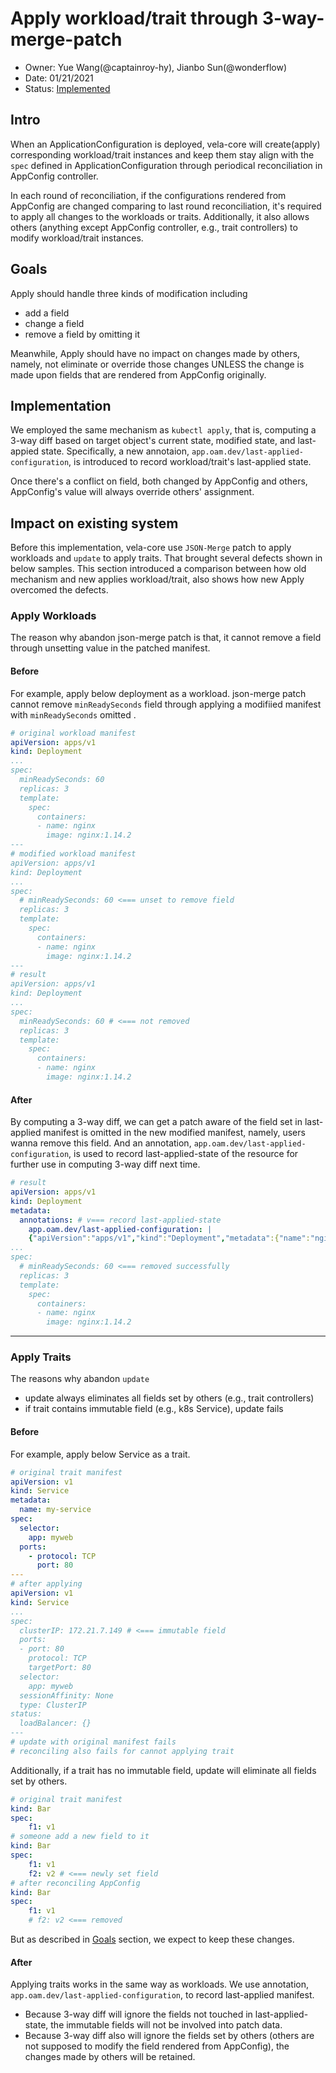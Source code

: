 # Apply workload/trait through 3-way-merge-patch

- Owner: Yue Wang(@captainroy-hy), Jianbo Sun(@wonderflow)
- Date: 01/21/2021
- Status: [Implemented](https://github.com/oam-dev/kubevela/pull/857)


## Intro

When an ApplicationConfiguration is deployed, 
vela-core will create(apply) corresponding workload/trait instances and keep them stay align with the `spec` defined in ApplicationConfiguration through periodical reconciliation in AppConfig controller. 

In each round of reconciliation, if the configurations rendered from AppConfig are changed comparing to last round reconciliation, it's required to apply all changes to the workloads or traits.
Additionally, it also allows others (anything except AppConfig controller, e.g., trait controllers) to modify workload/trait instances. 


## Goals

Apply should handle three kinds of modification including 
- add a field
- change a field
- remove a field by omitting it

Meanwhile, Apply should have no impact on changes made by others, namely, not eliminate or override those changes UNLESS the change is made upon fields that are rendered from AppConfig originally.


## Implementation

We employed the same mechanism as `kubectl apply`, that is, computing a 3-way diff based on target object's current state, modified state, and last-appied state. 
Specifically, a new annotaion, `app.oam.dev/last-applied-configuration`, is introduced to record workload/trait's last-applied state.

Once there's a conflict on field, both changed by AppConfig and others, AppConfig's value will always override others' assignment. 


## Impact on existing system

Before this implementation, vela-core use `JSON-Merge` patch to apply workloads and `update` to apply traits. 
That brought several defects shown in below samples. 
This section introduced a comparison between how old mechanism and new applies workload/trait, also shows how new Apply overcomed the defects. 

### Apply Workloads

The reason why abandon json-merge patch is that, it cannot remove a field through unsetting value in the patched manifest. 

#### Before

For example, apply below deployment as a workload. json-merge patch cannot remove `minReadySeconds` field through applying a modifiied manifest with `minReadySeconds` omitted .
```yaml
# original workload manifest
apiVersion: apps/v1
kind: Deployment
...
spec:
  minReadySeconds: 60
  replicas: 3
  template:
    spec:
      containers:
      - name: nginx
        image: nginx:1.14.2
---
# modified workload manifest
apiVersion: apps/v1
kind: Deployment
...
spec:
  # minReadySeconds: 60 <=== unset to remove field
  replicas: 3
  template:
    spec:
      containers:
      - name: nginx
        image: nginx:1.14.2
---
# result 
apiVersion: apps/v1
kind: Deployment
...
spec:
  minReadySeconds: 60 # <=== not removed
  replicas: 3
  template:
    spec:
      containers:
      - name: nginx
        image: nginx:1.14.2
```
#### After

By computing a 3-way diff, we can get a patch aware of the field set in last-applied manifest is omitted in the new modified manifest, namely, users wanna remove this field. 
And an annotation, `app.oam.dev/last-applied-configuration`, is used to record last-applied-state of the resource for further use in computing 3-way diff next time.

```yaml
# result 
apiVersion: apps/v1
kind: Deployment
metadata:
  annotations: # v=== record last-applied-state
    app.oam.dev/last-applied-configuration: | 
    {"apiVersion":"apps/v1","kind":"Deployment","metadata":{"name":"nginx-deployment","labels":{"app":"nginx"}},"spec":{"replicas":3,"selector":{"matchLabels":{"app":"nginx"}},"template":{"metadata":{"labels":{"app":"nginx"}},"spec":{"containers":[{"name":"nginx","image":"nginx:1.14.2"}]}}}}
...
spec:
  # minReadySeconds: 60 <=== removed successfully
  replicas: 3
  template:
    spec:
      containers:
      - name: nginx
        image: nginx:1.14.2
```
---

### Apply Traits

The reasons why abandon `update` 

 - update always eliminates all fields set by others (e.g., trait controllers)
 - if trait contains immutable field (e.g., k8s Service), update fails

#### Before
For example, apply below Service as a trait.
```yaml
# original trait manifest
apiVersion: v1
kind: Service
metadata:
  name: my-service
spec:
  selector:
    app: myweb
  ports:
    - protocol: TCP
      port: 80
---
# after applying
apiVersion: v1
kind: Service
...
spec:
  clusterIP: 172.21.7.149 # <=== immutable field
  ports:
  - port: 80
    protocol: TCP
    targetPort: 80
  selector:
    app: myweb
  sessionAffinity: None
  type: ClusterIP
status:
  loadBalancer: {}
---
# update with original manifest fails
# reconciling also fails for cannot applying trait
```
Additionally, if a trait has no immutable field, update will eliminate all fields set by others.
```yaml
# original trait manifest
kind: Bar
spec:
    f1: v1
# someone add a new field to it
kind: Bar
spec:
    f1: v1
    f2: v2 # <=== newly set field
# after reconciling AppConfig
kind: Bar
spec:
    f1: v1
    # f2: v2 <=== removed
```
But as described in [Goals](#goals) section, we expect to keep these changes.

#### After

Applying traits works in the same way as workloads. We use annotation, `app.oam.dev/last-applied-configuration`, to record last-applied manifest.

- Because 3-way diff will ignore the fields not touched in last-applied-state, the immutable fields will not be involved into patch data.
- Because 3-way diff also will ignore the fields set by others (others are not supposed to modify the field rendered from AppConfig), the changes made by others will be retained. 

